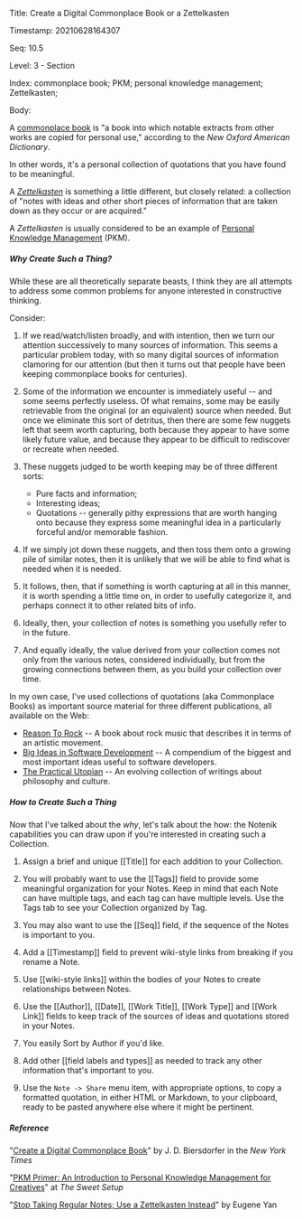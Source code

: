 Title:  Create a Digital Commonplace Book or a Zettelkasten

Timestamp: 20210628164307

Seq:    10.5

Level:  3 - Section

Index:  commonplace book; PKM; personal knowledge management; Zettelkasten; 

Body: 

A [commonplace book][cmn] is "a book into which notable extracts from other works are copied for personal use," according to the *New Oxford American Dictionary*.  

In other words, it's a personal collection of quotations that you have found to be meaningful.

A [*Zettelkasten*][zetdef] is something a little different, but closely related: a collection of "notes with ideas and other short pieces of information that are taken down as they occur or are acquired."

A *Zettelkasten* is usually considered to be an example of [Personal Knowledge Management][pkm] (PKM). 

##### Why Create Such a Thing?

While these are all theoretically separate beasts, I think they are all attempts to address some common problems for anyone interested in constructive thinking. 

Consider:

1. If we read/watch/listen broadly, and with intention, then we turn our attention successively to many sources of information. This seems a particular problem today, with so many digital sources of information clamoring for our attention (but then it turns out that people have been keeping commonplace books for centuries).   

2. Some of the information we encounter is immediately useful -- and some seems perfectly useless. Of what remains, some may be easily retrievable from the original (or an equivalent) source when needed. But once we eliminate this sort of detritus, then there are some few nuggets left that seem worth capturing, both because they appear to have some likely future value, and because they appear to be difficult to rediscover or recreate when needed.  

3. These nuggets judged to be worth keeping may be of three different sorts:

	* Pure facts and information; 
	* Interesting ideas; 
	* Quotations -- generally pithy expressions that are worth hanging onto because they express some meaningful idea in a particularly forceful and/or memorable fashion. 

4. If we simply jot down these nuggets, and then toss them onto a growing pile of similar notes, then it is unlikely that we will be able to find what is needed when it is needed.  

5. It follows, then, that if something is worth capturing at all in this manner, it is worth spending a little time on, in order to usefully categorize it, and perhaps connect it to other related bits of info. 

6. Ideally, then, your collection of notes is something you usefully refer to in the future. 

7. And equally ideally, the value derived from your collection comes not only from the various notes, considered individually, but from the growing connections between them, as you build your collection over time. 

In my own case, I've used collections of quotations (aka Commonplace Books) as important source material for three different publications, all available on the Web:

+ [Reason To Rock][r2r] -- A book about rock music that describes it in terms of an artistic movement. 
+ [Big Ideas in Software Development][sdev] -- A compendium of the biggest and most important ideas useful to software developers. 
+ [The Practical Utopian][put] -- An evolving collection of writings about philosophy and culture. 

##### How to Create Such a Thing

Now that I've talked about the *why*, let's talk about the how: the Notenik capabilities you can draw upon if you're interested in creating such a Collection.

1. Assign a brief and unique [[Title]] for each addition to your Collection. 

2. You will probably want to use the [[Tags]] field to provide some meaningful organization for your Notes. Keep in mind that each Note can have multiple tags, and each tag can have multiple levels. Use the Tags tab to see your Collection organized by Tag. 

3. You may also want to use the [[Seq]] field, if the sequence of the Notes is important to you. 

4. Add a [[Timestamp]] field to prevent wiki-style links from breaking if you rename a Note. 

5. Use [[wiki-style links]] within the bodies of your Notes to create relationships between Notes. 
 
5. Use the [[Author]], [[Date]], [[Work Title]], [[Work Type]] and [[Work Link]] fields to keep track of the sources of ideas and quotations stored in your Notes. 

6. You easily Sort by Author if you'd like. 

7. Add other [[field labels and types]] as needed to track any other information that's important to you. 

8. Use the `Note -> Share` menu item, with appropriate options, to copy a formatted quotation, in either HTML or Markdown, to your clipboard, ready to be pasted anywhere else where it might be pertinent.


##### Reference

"[Create a Digital Commonplace Book][nytimes]" by J. D. Biersdorfer in the *New York Times*

"[PKM Primer: An Introduction to Personal Knowledge Management for Creatives][tss]" at *The Sweet Setup*

"[Stop Taking Regular Notes; Use a Zettelkasten Instead][zet]" by Eugene Yan

[cmn]: https://en.wikipedia.org/wiki/Commonplace_book

[zetdef]: https://en.wikipedia.org/wiki/Zettelkasten

[nytimes]: https://www.nytimes.com/2021/02/10/technology/personaltech/make-digital-commonplace-book.html

[pkm]: https://en.wikipedia.org/wiki/Personal_knowledge_management

[tss]: https://thesweetsetup.com/pkm-intro-for-creatives/

[zet]: https://eugeneyan.com/writing/note-taking-zettelkasten/ 

[put]: https://practopian.org

[r2r]: https://www.reasontorock.com

[sdev]: https://www.softdevbigideas.com
